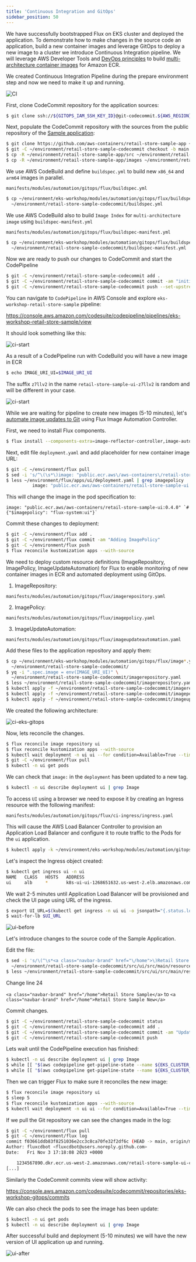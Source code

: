 ```yaml
---
title: 'Continuous Integration and GitOps'
sidebar_position: 50
---
```


We have successfully bootstrapped Flux on EKS cluster and deployed the application. To demonstrate how to make changes in the source code an application, build a new container images and leverage GitOps to deploy a new image to a cluster we introduce Continuous Integration pipeline. We will leverage AWS Developer Tools and [DevOps principles](https://aws.amazon.com/devops/what-is-devops/) to build [multi-architecture container images](https://aws.amazon.com/blogs/containers/introducing-multi-architecture-container-images-for-amazon-ecr/) for Amazon ECR.

We created Continuous Integration Pipeline during the prepare environment step and now we need to make it up and running.

![CI](assets/ci-multi-arch.png)

First, clone CodeCommit repository for the application sources:

```bash
$ git clone ssh://${GITOPS_IAM_SSH_KEY_ID}@git-codecommit.${AWS_REGION}.amazonaws.com/v1/repos/${EKS_CLUSTER_NAME}-retail-store-sample ~/environment/retail-store-sample-codecommit
```

Next, populate the CodeCommit repository with the sources from the public repository of the [Sample application](https://github.com/aws-containers/retail-store-sample-app):

```bash
$ git clone https://github.com/aws-containers/retail-store-sample-app ~/environment/retail-store-sample-app
$ git -C ~/environment/retail-store-sample-codecommit checkout -b main
$ cp -R ~/environment/retail-store-sample-app/src ~/environment/retail-store-sample-codecommit
$ cp -R ~/environment/retail-store-sample-app/images ~/environment/retail-store-sample-codecommit
```

We use AWS CodeBuild and define `buildspec.yml` to build new `x86_64` and `arm64` images in parallel.

```file
manifests/modules/automation/gitops/flux/buildspec.yml
```

```bash
$ cp ~/environment/eks-workshop/modules/automation/gitops/flux/buildspec.yml \
  ~/environment/retail-store-sample-codecommit/buildspec.yml
```

We use AWS CodeBuild also to build `Image Index` for `multi-architecture image` using `buildspec-manifest.yml`

```file
manifests/modules/automation/gitops/flux/buildspec-manifest.yml
```

```bash
$ cp ~/environment/eks-workshop/modules/automation/gitops/flux/buildspec-manifest.yml \
  ~/environment/retail-store-sample-codecommit/buildspec-manifest.yml
```

Now we are ready to push our changes to CodeCommit and start the CodePipeline

```bash
$ git -C ~/environment/retail-store-sample-codecommit add .
$ git -C ~/environment/retail-store-sample-codecommit commit -am "initial commit"
$ git -C ~/environment/retail-store-sample-codecommit push --set-upstream origin main
```

You can navigate to `CodePipeline` in AWS Console and explore `eks-workshop-retail-store-sample` pipeline:

https://console.aws.amazon.com/codesuite/codepipeline/pipelines/eks-workshop-retail-store-sample/view

It should look something like this:

![ci-start](assets/ci-start.png)

As a result of a CodePipeline run with CodeBuild you will have a new image in ECR

```bash
$ echo IMAGE_URI_UI=$IMAGE_URI_UI
```

The suffix `z7llv2` in the name `retail-store-sample-ui-z7llv2` is random and will be different in your case.

![ci-start](assets/ecr.png)

While we are waiting for pipeline to create new images (5-10 minutes), let's [automate image updates to Git](https://fluxcd.io/flux/guides/image-update/) using Flux Image Automation Controller.

First, we need to install Flux components.

```bash
$ flux install --components-extra=image-reflector-controller,image-automation-controller
```

Next, edit file `deployment.yaml` and add placeholder for new container image URL:

```bash
$ git -C ~/environment/flux pull
$ sed -i 's/^\(\s*\)image: "public.ecr.aws\/aws-containers\/retail-store-sample-ui:0.4.0"/\1image: "public.ecr.aws\/aws-containers\/retail-store-sample-ui:0.4.0" # {"$imagepolicy": "flux-system:ui"}/' ~/environment/flux/apps/ui/deployment.yaml
$ less ~/environment/flux/apps/ui/deployment.yaml | grep imagepolicy
          image: "public.ecr.aws/aws-containers/retail-store-sample-ui:0.4.0" # {"$imagepolicy": "flux-system:ui"}
```

This will change the image in the pod specification to:

```text
image: "public.ecr.aws/aws-containers/retail-store-sample-ui:0.4.0" `# {"$imagepolicy": "flux-system:ui"}`
```

Commit these changes to deployment:

```bash
$ git -C ~/environment/flux add .
$ git -C ~/environment/flux commit -am "Adding ImagePolicy"
$ git -C ~/environment/flux push
$ flux reconcile kustomization apps --with-source
```

We need to deploy custom resource definitions (ImageRepository, ImagePolicy, ImageUpdateAutomation) for Flux to enable monitoring of new container images in ECR and automated deployment using GitOps.

1. ImageRepository:

```file
manifests/modules/automation/gitops/flux/imagerepository.yaml
```

2. ImagePolicy:

```file
manifests/modules/automation/gitops/flux/imagepolicy.yaml
```

3. ImageUpdateAutomation:

```file
manifests/modules/automation/gitops/flux/imageupdateautomation.yaml
```

Add these files to the application repository and apply them:

```bash
$ cp ~/environment/eks-workshop/modules/automation/gitops/flux/image*.yaml \
  ~/environment/retail-store-sample-codecommit/
$ yq -i ".spec.image = env(IMAGE_URI_UI)" \
  ~/environment/retail-store-sample-codecommit/imagerepository.yaml
$ less ~/environment/retail-store-sample-codecommit/imagerepository.yaml | grep image:
$ kubectl apply -f ~/environment/retail-store-sample-codecommit/imagerepository.yaml
$ kubectl apply -f ~/environment/retail-store-sample-codecommit/imagepolicy.yaml
$ kubectl apply -f ~/environment/retail-store-sample-codecommit/imageupdateautomation.yaml
```

We created the following architecture:

![ci-eks-gitops](assets/ci-eks-gitops.png)

Now, lets reconcile the changes.

```bash
$ flux reconcile image repository ui
$ flux reconcile kustomization apps --with-source
$ kubectl wait deployment -n ui ui --for condition=Available=True --timeout=120s
$ git -C ~/environment/flux pull
$ kubectl -n ui get pods
```

We can check that `image:` in the `deployment` has been updated to a new tag.

```bash
$ kubectl -n ui describe deployment ui | grep Image
```

To access `UI` using a browser we need to expose it by creating an Ingress resource with the following manifest:

```file
manifests/modules/automation/gitops/flux/ci-ingress/ingress.yaml
```

This will cause the AWS Load Balancer Controller to provision an Application Load Balancer and configure it to route traffic to the Pods for the `ui` application.

```bash timeout=180 wait=10
$ kubectl apply -k ~/environment/eks-workshop/modules/automation/gitops/flux/ci-ingress
```

Let's inspect the Ingress object created:

```bash
$ kubectl get ingress ui -n ui
NAME   CLASS   HOSTS   ADDRESS                                            PORTS   AGE
ui     alb     *       k8s-ui-ui-1268651632.us-west-2.elb.amazonaws.com   80      15s
```

We wait 2-5 minutes until Application Load Balancer will be provisioned and check the UI page using URL of the ingress.

```bash timeout=300
$ export UI_URL=$(kubectl get ingress -n ui ui -o jsonpath="{.status.loadBalancer.ingress[*].hostname}{'\n'}")
$ wait-for-lb $UI_URL
```

![ui-before](assets/ui-before.png)

Let's introduce changes to the source code of the Sample Application.

Edit the file:

```bash
$ sed -i 's/\(^\s*<a class="navbar-brand" href="\/home">\)Retail Store Sample/\1Retail Store Sample New/' \
  ~/environment/retail-store-sample-codecommit/src/ui/src/main/resources/templates/fragments/layout.html
$ less ~/environment/retail-store-sample-codecommit/src/ui/src/main/resources/templates/fragments/layout.html | grep New
```

Change line 24

`<a class="navbar-brand" href="/home">Retail Store Sample</a>` to `<a class="navbar-brand" href="/home">Retail Store Sample New</a>`

Commit changes.

```bash wait=30
$ git -C ~/environment/retail-store-sample-codecommit status
$ git -C ~/environment/retail-store-sample-codecommit add .
$ git -C ~/environment/retail-store-sample-codecommit commit -am "Update UI src"
$ git -C ~/environment/retail-store-sample-codecommit push
```

Lets wait until the CodePipeline execution has finished:

```bash timeout=900 wait=30
$ kubectl -n ui describe deployment ui | grep Image
$ while [[ "$(aws codepipeline get-pipeline-state --name ${EKS_CLUSTER_NAME}-retail-store-sample --query 'stageStates[1].actionStates[0].latestExecution.status' --output text)" != "InProgress" ]]; do echo "Waiting for pipeline to start ..."; sleep 10; done && echo "Pipeline started."
$ while [[ "$(aws codepipeline get-pipeline-state --name ${EKS_CLUSTER_NAME}-retail-store-sample --query 'stageStates[1].actionStates[2].latestExecution.status' --output text)" != "Succeeded" ]]; do echo "Waiting for pipeline to reach 'Succeeded' state ..."; sleep 10; done && echo "Pipeline has reached the 'Succeeded' state."
```

Then we can trigger Flux to make sure it reconciles the new image:

```bash
$ flux reconcile image repository ui
$ sleep 5
$ flux reconcile kustomization apps --with-source
$ kubectl wait deployment -n ui ui --for condition=Available=True --timeout=120s
```

If we pull the Git repository we can see the changes made in the log:

```bash
$ git -C ~/environment/flux pull
$ git -C ~/environment/flux log
commit f03661ddb83f8251036e2cc3c8ca70fe32f2df6c (HEAD -> main, origin/main, origin/HEAD)
Author: fluxcdbot <fluxcdbot@users.noreply.github.com>
Date:   Fri Nov 3 17:18:08 2023 +0000

    1234567890.dkr.ecr.us-west-2.amazonaws.com/retail-store-sample-ui-c5nmqe:i20231103171720-ac8730e8
[...]
```

Similarly the CodeCommit commits view will show activity:

https://console.aws.amazon.com/codesuite/codecommit/repositories/eks-workshop-gitops/commits

We can also check the pods to see the image has been update:

```bash
$ kubectl -n ui get pods
$ kubectl -n ui describe deployment ui | grep Image
```

After successful build and deployment (5-10 minutes) we will have the new version of UI application up and running.

![ui-after](assets/ui-after.png)
